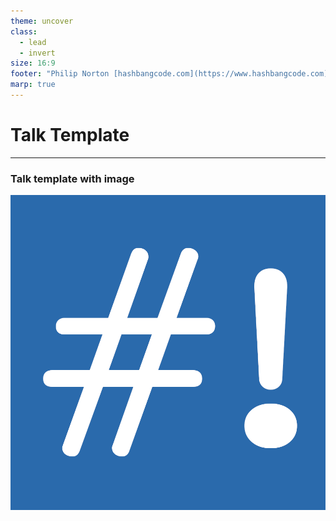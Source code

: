 ```yaml
---
theme: uncover
class:
  - lead
  - invert
size: 16:9
footer: "Philip Norton [hashbangcode.com](https://www.hashbangcode.com) [@hashbangcode](https://twitter.com/hashbangcode) [@philipnorton42](https://twitter.com/philipnorton42)"
marp: true
---
```


# Talk Template

---

### Talk template with image
![bg right:50%](../src/assets/images/hashbangcode_logo.png)
